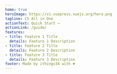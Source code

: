 ```yaml
---
home: true
heroImage: https://v1.vuepress.vuejs.org/hero.png
tagline: CS All in One
actionText: Quick Start →
actionLink: /guide/
features:
- title: Feature 1 Title
  details: Feature 1 Description
- title: Feature 2 Title
  details: Feature 2 Description
- title: Feature 3 Title
  details: Feature 3 Description
footer: Made by ithingv34 with ❤️
---
```

